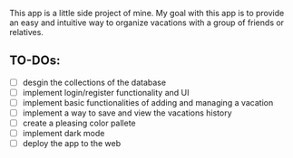 This app is a little side project of mine. My goal with this app is to provide an easy and intuitive way to organize vacations with a group of friends or relatives.

## TO-DOs:

- [ ] desgin the collections of the database
- [ ] implement login/register functionality and UI
- [ ] implement basic functionalities of adding and managing a vacation
- [ ] implement a way to save and view the vacations history
- [ ] create a pleasing color pallete
- [ ] implement dark mode
- [ ] deploy the app to the web
